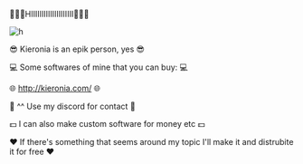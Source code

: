 👋👋👋HIIIIIIIIIIIIIIIIIIII👋👋👋


![h](https://i.imgur.com/C3KBPdQ.png)

😎 Kieronia is an epik person, yes 😎

💻 Some softwares of mine that you can buy: 💻

🌐 http://kieronia.com/ 🌐

📝 ^^ Use my discord for contact 📝

💵 I can also make custom software for money etc 💵 

❤️️ If there's something that seems around my topic I'll make it and distrubite it for free ❤️️

